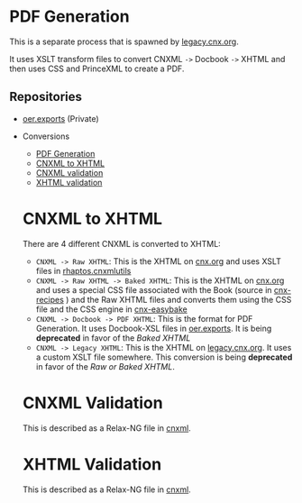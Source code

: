 # PDF Generation

This is a separate process that is spawned by [legacy.cnx.org](#legacycnxorg).

It uses XSLT transform files to convert CNXML `->` Docbook `->` XHTML and then uses CSS and PrinceXML to create a PDF.

## Repositories

- [oer.exports](https://github.com/Connexions/oer.exports) (Private)
- Conversions
  - [PDF Generation](#pdf-generation)
  - [CNXML to XHTML](#cnxml-to-xhtml)
  - [CNXML validation](#cnxml-validation)
  - [XHTML validation](#xhtml-validation)

  # CNXML to XHTML

  There are 4 different CNXML is converted to XHTML:

  - `CNXML -> Raw XHTML`: This is the XHTML on [cnx.org](#cnxorg) and uses XSLT files in [rhaptos.cnxmlutils](https://github.com/Connexions/rhaptos.cnxmlutils)
  - `CNXML -> Raw XHTML -> Baked XHTML`: This is the XHTML on [cnx.org](#cnx-org) and uses a special CSS file associated with the Book (source in [cnx-recipes](https://github.com/Connexions/cnx-recipes) ) and the Raw XHTML files and converts them using the CSS file and the CSS engine in [cnx-easybake](https://github.com/Connexions/cnx-easybake)
  - `CNXML -> Docbook -> PDF XHTML`: This is the format for PDF Generation. It uses Docbook-XSL files in [oer.exports](https://github.com/Connexions/oer.exports). It is being **deprecated** in favor of the _Baked XHTML_
  - `CNXML -> Legacy XHTML`: This is the XHTML on [legacy.cnx.org](#legacycnxorg). It uses a custom XSLT file somewhere. This conversion is being **deprecated** in favor of the _Raw or Baked XHTML_.


  # CNXML Validation

  This is described as a Relax-NG file in [cnxml](https://github.com/Connexions/cnxml).

  # XHTML Validation

  This is described as a Relax-NG file in [cnxml](https://github.com/Connexions/cnxml).
